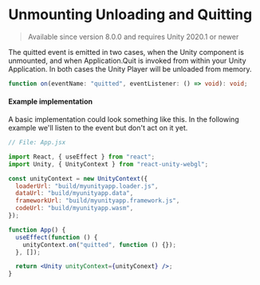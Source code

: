 # Unmounting Unloading and Quitting

> Available since version 8.0.0 and requires Unity 2020.1 or newer

The quitted event is emitted in two cases, when the Unity component is unmounted, and when Application.Quit is invoked from within your Unity Application. In both cases the Unity Player will be unloaded from memory.

```ts
function on(eventName: "quitted", eventListener: () => void): void;
```

#### Example implementation

A basic implementation could look something like this. In the following example we'll listen to the event but don't act on it yet.

```jsx
// File: App.jsx

import React, { useEffect } from "react";
import Unity, { UnityContext } from "react-unity-webgl";

const unityContext = new UnityContext({
  loaderUrl: "build/myunityapp.loader.js",
  dataUrl: "build/myunityapp.data",
  frameworkUrl: "build/myunityapp.framework.js",
  codeUrl: "build/myunityapp.wasm",
});

function App() {
  useEffect(function () {
    unityContext.on("quitted", function () {});
  }, []);

  return <Unity unityContext={unityConext} />;
}
```
